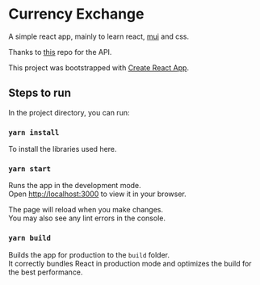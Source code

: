 # Currency Exchange

A simple react app, mainly to learn react, [mui](https://mui.com/) and css.

Thanks to [this](https://github.com/fawazahmed0/currency-api#readme) repo for the API.

This project was bootstrapped with [Create React App](https://github.com/facebook/create-react-app).

## Steps to run

In the project directory, you can run:

### `yarn install`

To install the libraries used here.

### `yarn start`

Runs the app in the development mode.\
Open [http://localhost:3000](http://localhost:3000) to view it in your browser.

The page will reload when you make changes.\
You may also see any lint errors in the console.

### `yarn build`

Builds the app for production to the `build` folder.\
It correctly bundles React in production mode and optimizes the build for the best performance.
